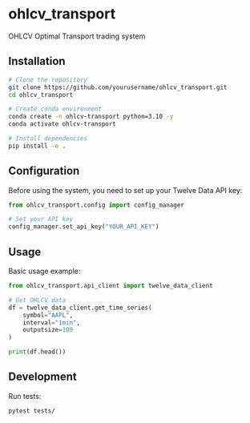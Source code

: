 # ohlcv_transport

OHLCV Optimal Transport trading system

## Installation

```bash
# Clone the repository
git clone https://github.com/yourusername/ohlcv_transport.git
cd ohlcv_transport

# Create conda environment
conda create -n ohlcv-transport python=3.10 -y
conda activate ohlcv-transport

# Install dependencies
pip install -e .
```

## Configuration

Before using the system, you need to set up your Twelve Data API key:

```python
from ohlcv_transport.config import config_manager

# Set your API key
config_manager.set_api_key("YOUR_API_KEY")
```

## Usage

Basic usage example:

```python
from ohlcv_transport.api_client import twelve_data_client

# Get OHLCV data
df = twelve_data_client.get_time_series(
    symbol="AAPL",
    interval="1min",
    outputsize=100
)

print(df.head())
```

## Development

Run tests:

```bash
pytest tests/
```
